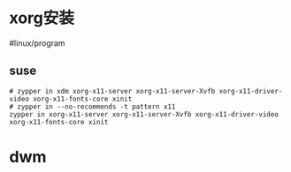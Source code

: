 # xorg安装

#linux/program 

## suse

```shell
# zypper in xdm xorg-x11-server xorg-x11-server-Xvfb xorg-x11-driver-video xorg-x11-fonts-core xinit
# zypper in --no-recommends -t pattern x11
zypper in xorg-x11-server xorg-x11-server-Xvfb xorg-x11-driver-video xorg-x11-fonts-core xinit 
```

# dwm


